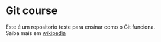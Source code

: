 # Git course

Este é um repositorio teste para ensinar como o Git funciona. <br />
Saiba mais em [wikipedia](http://wikipedia.com)